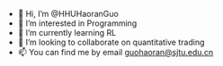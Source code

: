 - 👋 Hi, I’m @HHUHaoranGuo
- 👀 I’m interested in Programming
- 🌱 I’m currently learning RL
- 💞️ I’m looking to collaborate on quantitative trading
- 📫 You can find me by email guohaoran@sjtu.edu.cn


<!---
HHUHaoranGuo/HHUHaoranGuo is a ✨ special ✨ repository because its `README.md` (this file) appears on your GitHub profile.
You can click the Preview link to take a look at your changes.
--->
